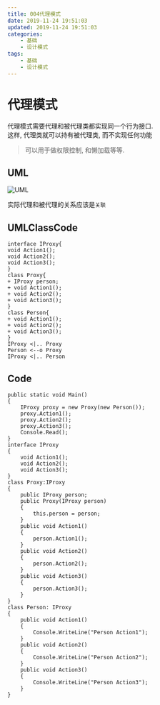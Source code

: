 ```yaml
---
title: 004代理模式
date: 2019-11-24 19:51:03
updated: 2019-11-24 19:51:03
categories:
	- 基础
	- 设计模式
tags: 
	- 基础
	- 设计模式
---
```


# 代理模式

代理模式需要代理和被代理类都实现同一个行为接口.  
这样, 代理类就可以持有被代理类, 而不实现任何功能

> 可以用于做权限控制, 和懒加载等等.

## UML

![UML](http://www.plantuml.com/plantuml/png/SoWkIImgAStDuShCAqajIajCJbNm32ZAhwYivYhBpqnHS4mkoSpFCzJGj4Rc6w7nZK7yMgxadCJYOWMeTcseGGe5gKN5-NdMG05K4z54Z20YE4q5cr9DjYbGnzZKwEb1NCW5CL71HbSt7oA2eWOYo-MGcfS231u0)

实际代理和被代理的关系应该是`关联`

## UMLClassCode

```
interface IProxy{
void Action1();
void Action2();
void Action3();
}
class Proxy{
+ IProxy person;
+ void Action1();
+ void Action2();
+ void Action3();
}
class Person{
+ void Action1();
+ void Action2();
+ void Action3();
}
IProxy <|.. Proxy
Person <--o Proxy
IProxy <|.. Person
```

## Code

```
public static void Main()
{
    IProxy proxy = new Proxy(new Person());
    proxy.Action1();
    proxy.Action2();
    proxy.Action3();
    Console.Read();
}
interface IProxy
{
    void Action1();
    void Action2();
    void Action3();
}
class Proxy:IProxy
{
    public IProxy person;
    public Proxy(IProxy person)
    {
        this.person = person;
    }
    public void Action1()
    {
        person.Action1();
    }
    public void Action2()
    {
        person.Action2();
    }
    public void Action3()
    {
        person.Action3();
    }
}
class Person: IProxy
{
    public void Action1()
    {
        Console.WriteLine("Person Action1");
    }
    public void Action2()
    {
        Console.WriteLine("Person Action2");
    }
    public void Action3()
    {
        Console.WriteLine("Person Action3");
    }
}
```